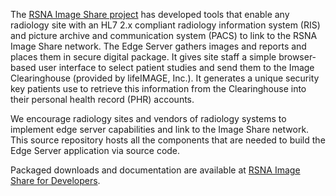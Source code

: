 The [RSNA Image Share project](http://www.rsna.org/Image_Share.aspx) has developed tools that enable any radiology site with an HL7 2.x compliant radiology information system (RIS) and picture archive and communication system (PACS) to link to the RSNA Image Share network. The Edge Server gathers images and reports and places them in secure digital package. It gives site staff a simple browser-based user interface to select patient studies and send them to the Image Clearinghouse (provided by lifeIMAGE, Inc.). It generates a unique security key patients use to retrieve this information from the Clearinghouse into their personal health record (PHR) accounts.We encourage radiology sites and vendors of radiology systems to implement edge server capabilities and link to the Image Share network.  This source repository hosts all the components that are needed to build the Edge Server application via source code.

Packaged downloads and documentation are available at [RSNA Image Share for Developers](http://www.rsna.org/image_share_developers/).
